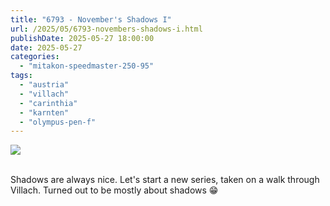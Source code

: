```yaml
---
title: "6793 - November's Shadows I"
url: /2025/05/6793-novembers-shadows-i.html
publishDate: 2025-05-27 18:00:00
date: 2025-05-27
categories:
  - "mitakon-speedmaster-250-95"
tags:
  - "austria"
  - "villach"
  - "carinthia"
  - "karnten"
  - "olympus-pen-f"
---
```

<div class="container">
<div class="center"><a target="_blank" href="https://d25zfm9zpd7gm5.cloudfront.net/1200x1200/2020/20201108_154055_lr.jpg"><img class="webfeedsFeaturedVisual" src="https://d25zfm9zpd7gm5.cloudfront.net/0600x0600/2020/20201108_154055_lr.jpg" /></a></div>
</div>
<br />

Shadows are always nice. Let's start a new series, taken on
a walk through Villach. Turned out to be mostly about
shadows :grin:
